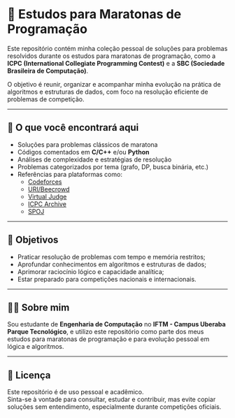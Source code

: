 # 🧠 Estudos para Maratonas de Programação

Este repositório contém minha coleção pessoal de soluções para problemas resolvidos durante os estudos para maratonas de programação, como a **ICPC (International Collegiate Programming Contest)** e a **SBC (Sociedade Brasileira de Computação)**.

O objetivo é reunir, organizar e acompanhar minha evolução na prática de algoritmos e estruturas de dados, com foco na resolução eficiente de problemas de competição.

---

## 🧩 O que você encontrará aqui

- Soluções para problemas clássicos de maratona
- Códigos comentados em **C/C++** e/ou **Python**
- Análises de complexidade e estratégias de resolução
- Problemas categorizados por tema (grafo, DP, busca binária, etc.)
- Referências para plataformas como:
  - [Codeforces](https://codeforces.com/)
  - [URI/Beecrowd](https://www.beecrowd.com.br/)
  - [Virtual Judge](https://vjudge.net/)
  - [ICPC Archive](https://icpc.global/)
  - [SPOJ](https://www.spoj.com/)

---

## 🎯 Objetivos

- Praticar resolução de problemas com tempo e memória restritos;
- Aprofundar conhecimentos em algoritmos e estruturas de dados;
- Aprimorar raciocínio lógico e capacidade analítica;
- Estar preparado para competições nacionais e internacionais.

---

## 👨‍💻 Sobre mim

Sou estudante de **Engenharia de Computação** no **IFTM - Campus Uberaba Parque Tecnológico**, e utilizo este repositório como parte dos meus estudos para maratonas de programação e para evolução pessoal em lógica e algoritmos.

---

## 📄 Licença

Este repositório é de uso pessoal e acadêmico.  
Sinta-se à vontade para consultar, estudar e contribuir, mas evite copiar soluções sem entendimento, especialmente durante competições oficiais.
